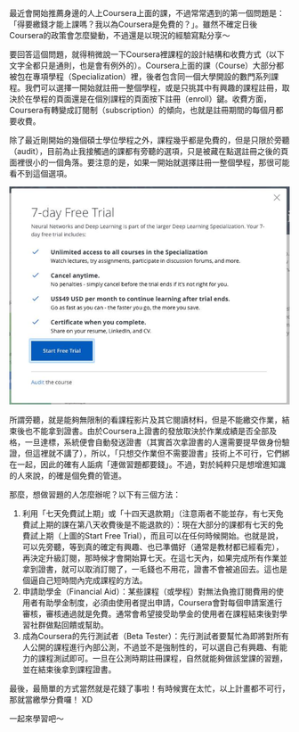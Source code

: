 最近會開始推薦身邊的人上Coursera上面的課，不過常常遇到的第一個問題是：「得要繳錢才能上課嗎？我以為Coursera是免費的？」。雖然不確定日後Coursera的政策會怎麼變動，不過還是以現況的經驗寫點分享～

要回答這個問題，就得稍微說一下Coursera裡課程的設計結構和收費方式（以下文字全都只是通則，也是會有例外的）。Coursera上面的課（Course）大部分都被包在專項學程（Specialization）裡，後者包含同一個大學開設的數門系列課程。我們可以選擇一開始就註冊一整個學程，或是只挑其中有興趣的課程註冊，取決於在學程的頁面還是在個別課程的頁面按下註冊（enroll）鍵。收費方面，Coursera有轉變成訂閱制（subscription）的傾向，也就是註冊期間的每個月都要收費。

除了最近剛開始的幾個碩士學位學程之外，課程幾乎都是免費的，但是只限於旁聽（audit），目前為止我接觸過的課都有旁聽的選項，只是被藏在點選註冊之後的頁面裡很小的一個角落。要注意的是，如果一開始就選擇註冊一整個學程，那很可能看不到這個選項。

![audit the course](audit.jpg "左下角有「Audit the course」可選擇")

所謂旁聽，就是能夠無限制的看課程影片及其它閱讀材料，但是不能繳交作業，結束後也不能拿到證書。由於Coursera上證書的發放取決於作業成績是否全部及格，一旦達標，系統便會自動發送證書（其實首次拿證書的人還需要提早做身份驗證，但這裡就不講了），所以，「只想交作業但不需要證書」技術上不可行，它們綁在一起，因此的確有人詬病「連做習題都要錢」。不過，對於純粹只是想增進知識的人來說，的確是個免費的管道。

那麼，想做習題的人怎麼辦呢？以下有三個方法：

1. 利用「七天免費試上期」或「十四天退款期」（注意兩者不能並存，有七天免費試上期的課在第八天收費後是不能退款的）：現在大部分的課都有七天的免費試上期（上圖的Start Free Trial），而且可以在任何時候開始。也就是說，可以先旁聽，等到真的確定有興趣、也已準備好（通常是教材都已經看完），再決定升級訂閱，那時候才會開始算七天。在這七天內，如果完成所有作業並拿到證書，就可以取消訂閱了，一毛錢也不用花，證書不會被追回去。這也是個逼自己短時間內完成課程的方法。
2. 申請助學金（Financial Aid）：某些課程（或學程）對無法負擔訂閱費用的使用者有助學金制度，必須由使用者提出申請，Coursera會對每個申請案進行審核，審核通過就是免費。通常會希望接受助學金的使用者在課程結束後對學習社群做點回饋或幫助。
3. 成為Coursera的先行測試者（Beta Tester）：先行測試者要幫忙為即將對所有人公開的課程進行內部公測，不過並不是強制性的，可以選自己有興趣、有能力的課程測試即可。一旦在公測時期註冊課程，自然就能夠做該堂課的習題，並在結束後拿到課程證書。

最後，最簡單的方式當然就是花錢了事啦！有時候實在太忙，以上計畫都不可行，那就當繳學分費囉！ XD

一起來學習吧～